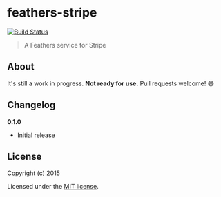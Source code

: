 # feathers-stripe

[![Build Status](https://travis-ci.org/feathersjs/feathers-stripe.png?branch=master)](https://travis-ci.org/feathersjs/feathers-stripe)

> A Feathers service for Stripe

## About

It's still a work in progress. **Not ready for use.** Pull requests welcome! :smile:

## Changelog

__0.1.0__

- Initial release

## License

Copyright (c) 2015

Licensed under the [MIT license](LICENSE).
